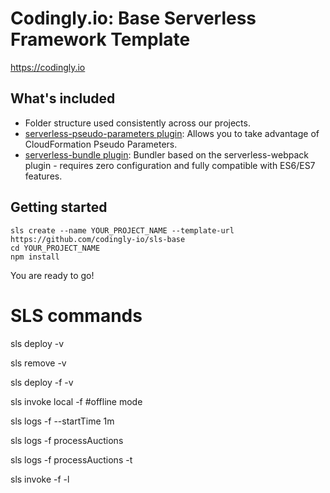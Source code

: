 # Codingly.io: Base Serverless Framework Template

https://codingly.io

## What's included

- Folder structure used consistently across our projects.
- [serverless-pseudo-parameters plugin](https://www.npmjs.com/package/serverless-pseudo-parameters): Allows you to take advantage of CloudFormation Pseudo Parameters.
- [serverless-bundle plugin](https://www.npmjs.com/package/serverless-pseudo-parameters): Bundler based on the serverless-webpack plugin - requires zero configuration and fully compatible with ES6/ES7 features.

## Getting started

```
sls create --name YOUR_PROJECT_NAME --template-url https://github.com/codingly-io/sls-base
cd YOUR_PROJECT_NAME
npm install
```

You are ready to go!

# SLS commands

sls deploy -v

sls remove -v

sls deploy -f <functionName> -v

sls invoke local -f <functionName> #offline mode

sls logs -f <functionName> --startTime 1m

sls logs -f processAuctions

sls logs -f processAuctions -t

sls invoke -f <functionName> -l
